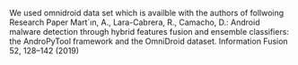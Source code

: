 We used omnidroid data set which is availble with the authors of follwoing Research Paper
Mart´ın, A., Lara-Cabrera, R., Camacho, D.: Android malware detection through hybrid features fusion and ensemble classifiers: the AndroPyTool framework and the OmniDroid dataset. Information Fusion 52, 128–142 (2019)
